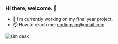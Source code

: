 ### Hi there, welcome. 👋

- 🔭 I’m currently working on my final year project.
- 📫 How to reach me: codingsim@gmail.com
<!--
**codingSIM/codingSIM** is a ✨ _special_ ✨ repository because its `README.md` (this file) appears on your GitHub profile.

Here are some ideas to get you started:

- 🔭 I’m currently working on ...
- 🌱 I’m currently learning ...
- 👯 I’m looking to collaborate on ...
- 🤔 I’m looking for help with ...
- 💬 Ask me about ...
- 📫 How to reach me: ...
- 😄 Pronouns: ...
- ⚡ Fun fact: ...
-->
![sim desk](https://user-images.githubusercontent.com/57096435/141797306-20ac48a9-c755-41dd-bf1e-da8b6b1b928e.png)
